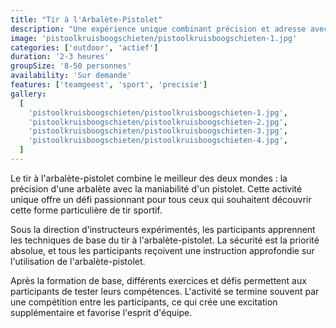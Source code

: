 ```yaml
---
title: "Tir à l'Arbalète-Pistolet"
description: "Une expérience unique combinant précision et adresse avec l'arbalète-pistolet"
image: 'pistoolkruisboogschieten/pistoolkruisboogschieten-1.jpg'
categories: ['outdoor', 'actief']
duration: '2-3 heures'
groupSize: '8-50 personnes'
availability: 'Sur demande'
features: ['teamgeest', 'sport', 'precisie']
gallery:
  [
    'pistoolkruisboogschieten/pistoolkruisboogschieten-1.jpg',
    'pistoolkruisboogschieten/pistoolkruisboogschieten-2.jpg',
    'pistoolkruisboogschieten/pistoolkruisboogschieten-3.jpg',
    'pistoolkruisboogschieten/pistoolkruisboogschieten-4.jpg',
  ]
---
```


Le tir à l'arbalète-pistolet combine le meilleur des deux mondes : la précision d'une arbalète avec la maniabilité d'un pistolet. Cette activité unique offre un défi passionnant pour tous ceux qui souhaitent découvrir cette forme particulière de tir sportif.

Sous la direction d'instructeurs expérimentés, les participants apprennent les techniques de base du tir à l'arbalète-pistolet. La sécurité est la priorité absolue, et tous les participants reçoivent une instruction approfondie sur l'utilisation de l'arbalète-pistolet.

Après la formation de base, différents exercices et défis permettent aux participants de tester leurs compétences. L'activité se termine souvent par une compétition entre les participants, ce qui crée une excitation supplémentaire et favorise l'esprit d'équipe.
